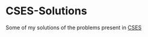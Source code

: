 # CSES-Solutions
Some of my solutions of the problems present in [CSES](https://cses.fi/problemset/)